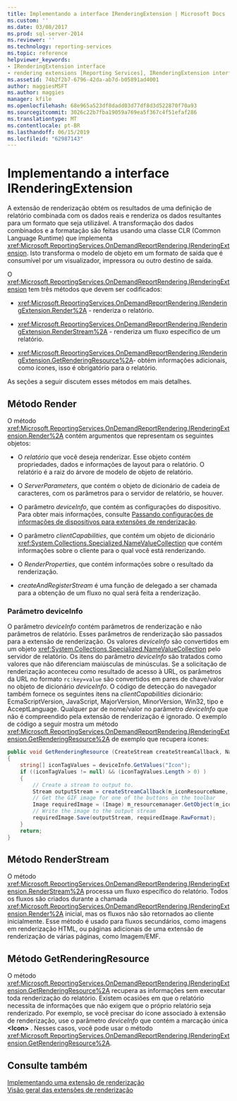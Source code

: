 ```yaml
---
title: Implementando a interface IRenderingExtension | Microsoft Docs
ms.custom: ''
ms.date: 03/08/2017
ms.prod: sql-server-2014
ms.reviewer: ''
ms.technology: reporting-services
ms.topic: reference
helpviewer_keywords:
- IRenderingExtension interface
- rendering extensions [Reporting Services], IRenderingExtension interface
ms.assetid: 74b2f2b7-6796-42da-ab7d-b05891ad4001
author: maggiesMSFT
ms.author: maggies
manager: kfile
ms.openlocfilehash: 68e965a523df8dadd03d77df8d3d522870f70a93
ms.sourcegitcommit: 3026c22b7fba19059a769ea5f367c4f51efaf286
ms.translationtype: MT
ms.contentlocale: pt-BR
ms.lasthandoff: 06/15/2019
ms.locfileid: "62987143"
---
```

# <a name="implementing-the-irenderingextension-interface"></a>Implementando a interface IRenderingExtension
  A extensão de renderização obtém os resultados de uma definição de relatório combinada com os dados reais e renderiza os dados resultantes para um formato que seja utilizável. A transformação dos dados combinados e a formatação são feitas usando uma classe CLR (Common Language Runtime) que implementa <xref:Microsoft.ReportingServices.OnDemandReportRendering.IRenderingExtension>. Isto transforma o modelo de objeto em um formato de saída que é consumível por um visualizador, impressora ou outro destino de saída.  
  
 O <xref:Microsoft.ReportingServices.OnDemandReportRendering.IRenderingExtension> tem três métodos que devem ser codificados:  
  
-   <xref:Microsoft.ReportingServices.OnDemandReportRendering.IRenderingExtension.Render%2A> - renderiza o relatório.  
  
-   <xref:Microsoft.ReportingServices.OnDemandReportRendering.IRenderingExtension.RenderStream%2A> - renderiza um fluxo específico de um relatório.  
  
-   <xref:Microsoft.ReportingServices.OnDemandReportRendering.IRenderingExtension.GetRenderingResource%2A>- obtém informações adicionais, como ícones, isso é obrigatório para o relatório.  
  
 As seções a seguir discutem esses métodos em mais detalhes.  
  
## <a name="render-method"></a>Método Render  
 O método <xref:Microsoft.ReportingServices.OnDemandReportRendering.IRenderingExtension.Render%2A> contém argumentos que representam os seguintes objetos:  
  
-   O *relatório* que você deseja renderizar. Esse objeto contém propriedades, dados e informações de layout para o relatório. O relatório é a raiz do árvore de modelo de objeto de relatório.  
  
-   O *ServerParameters*, que contém o objeto de dicionário de cadeia de caracteres, com os parâmetros para o servidor de relatório, se houver.  
  
-   O parâmetro *deviceInfo*, que contém as configurações do dispositivo. Para obter mais informações, consulte [Passando configurações de informações de dispositivos para extensões de renderização](../../report-server-web-service/net-framework/passing-device-information-settings-to-rendering-extensions.md).  
  
-   O parâmetro *clientCapabilities*, que contém um objeto de dicionário <xref:System.Collections.Specialized.NameValueCollection> que contém informações sobre o cliente para o qual você está renderizando.  
  
-   O *RenderProperties*, que contém informações sobre o resultado da renderização.  
  
-   *createAndRegisterStream* é uma função de delegado a ser chamada para a obtenção de um fluxo no qual será feita a renderização.  
  
### <a name="deviceinfo-parameter"></a>Parâmetro deviceInfo  
 O parâmetro *deviceInfo* contém parâmetros de renderização e não parâmetros de relatório. Esses parâmetros de renderização são passados para a extensão de renderização. Os valores *deviceInfo* são convertidos em um objeto <xref:System.Collections.Specialized.NameValueCollection> pelo servidor de relatório. Os itens do parâmetro *deviceInfo* são tratados como valores que não diferenciam maiúsculas de minúsculas. Se a solicitação de renderização aconteceu como resultado de acesso à URL, os parâmetros da URL no formato `rc:key=value` são convertidos em pares de chave/valor no objeto de dicionário *deviceInfo*. O código de detecção do navegador também fornece os seguintes itens na *clientCapabilities* dicionário: EcmaScriptVersion, JavaScript, MajorVersion, MinorVersion, Win32, tipo e AcceptLanguage. Qualquer par de nome/valor no parâmetro *deviceInfo* que não é compreendido pela extensão de renderização é ignorado. O exemplo de código a seguir mostra um método <xref:Microsoft.ReportingServices.OnDemandReportRendering.IRenderingExtension.GetRenderingResource%2A> de exemplo que recupera ícones:  
  
```csharp  
public void GetRenderingResource (CreateStream createStreamCallback, NameValueCollection deviceInfo)  
{  
    string[] iconTagValues = deviceInfo.GetValues("Icon");  
    if ((iconTagValues != null) && (iconTagValues.Length > 0) )  
    {  
        // Create a stream to output to.  
        Stream outputStream = createStreamCallback(m_iconResourceName, "gif", null, "image/gif", false);  
        // Get the GIF image for one of the buttons on the toolbar  
        Image requiredImage = (Image) m_resourcemanager.GetObject(m_iconResourceName  
        // Write the image to the output stream  
        requiredImage.Save(outputStream, requiredImage.RawFormat);  
    }  
    return;  
}  
```  
  
## <a name="renderstream-method"></a>Método RenderStream  
 O método <xref:Microsoft.ReportingServices.OnDemandReportRendering.IRenderingExtension.RenderStream%2A> processa um fluxo específico do relatório. Todos os fluxos são criados durante a chamada <xref:Microsoft.ReportingServices.OnDemandReportRendering.IRenderingExtension.Render%2A> inicial, mas os fluxos não são retornados ao cliente inicialmente. Esse método é usado para fluxos secundários, como imagens em renderização HTML, ou páginas adicionais de uma extensão de renderização de várias páginas, como Imagem/EMF.  
  
## <a name="getrenderingresource-method"></a>Método GetRenderingResource  
 O método <xref:Microsoft.ReportingServices.OnDemandReportRendering.IRenderingExtension.GetRenderingResource%2A> recupera as informações sem executar toda renderização do relatório. Existem ocasiões em que o relatório necessita de informações que não exigem que o próprio relatório seja renderizado. Por exemplo, se você precisar do ícone associado à extensão de renderização, use o parâmetro *deviceInfo* que contém a marcação única **\<Icon>** . Nesses casos, você pode usar o método <xref:Microsoft.ReportingServices.OnDemandReportRendering.IRenderingExtension.GetRenderingResource%2A>.  
  
## <a name="see-also"></a>Consulte também  
 [Implementando uma extensão de renderização](implementing-a-rendering-extension.md)   
 [Visão geral das extensões de renderização](rendering-extensions-overview.md)  
  
  
